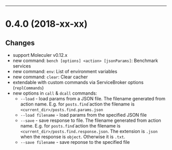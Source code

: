 --------------------------------------------------
<a name="0.4.0"></a>
# 0.4.0 (2018-xx-xx)

## Changes
- support Moleculer v0.12.x
- new command: `bench [options] <action> [jsonParams]`: Benchmark services
- new command: `env`: List of environment variables
- new command: `clear`: Clear cacher
- extendable with custom commands via ServiceBroker options (`replCommands`)
- new options in `call` & `dcall` commands:
    - `--load` - load params from a JSON file. The filename generated from action name. E.g. for `posts.find`˙action the filename is `<current_dir>/posts.find.params.json`
    - `--load filename` - load params from the specified JSON file
    - `--save` - save response to file. The filename generated from action name. E.g. for `posts.find`˙action the filename is `<current_dir>/posts.find.response.json`. The extension is `.json` when the response is `object`. Otherwise it is `.txt`.
    - `--save filename` - save reponse to the specified file